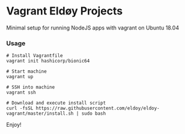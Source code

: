 # Vagrant Eldøy Projects

Minimal setup for running NodeJS apps with vagrant on Ubuntu 18.04

### Usage

```
# Install Vagrantfile
vagrant init hashicorp/bionic64

# Start machine
vagrant up

# SSH into machine
vagrant ssh

# Download and execute install script
curl -fsSL https://raw.githubusercontent.com/eldoy/eldoy-vagrant/master/install.sh | sudo bash

```

Enjoy!
